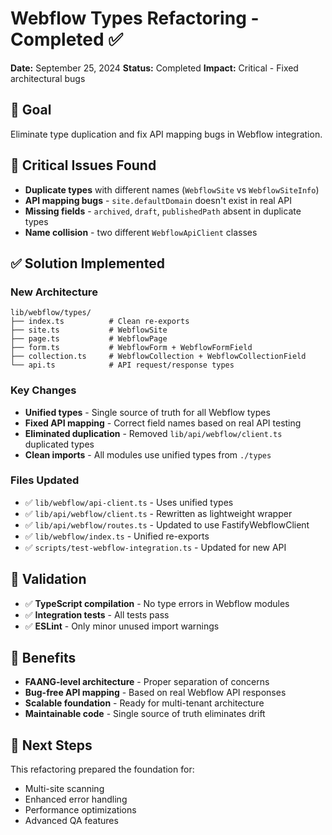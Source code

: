 # Webflow Types Refactoring - Completed ✅

**Date:** September 25, 2024
**Status:** Completed
**Impact:** Critical - Fixed architectural bugs

## 🎯 Goal
Eliminate type duplication and fix API mapping bugs in Webflow integration.

## 🚨 Critical Issues Found
- **Duplicate types** with different names (`WebflowSite` vs `WebflowSiteInfo`)
- **API mapping bugs** - `site.defaultDomain` doesn't exist in real API
- **Missing fields** - `archived`, `draft`, `publishedPath` absent in duplicate types
- **Name collision** - two different `WebflowApiClient` classes

## ✅ Solution Implemented

### New Architecture
```
lib/webflow/types/
├── index.ts          # Clean re-exports
├── site.ts           # WebflowSite
├── page.ts           # WebflowPage
├── form.ts           # WebflowForm + WebflowFormField
├── collection.ts     # WebflowCollection + WebflowCollectionField
└── api.ts            # API request/response types
```

### Key Changes
- **Unified types** - Single source of truth for all Webflow types
- **Fixed API mapping** - Correct field names based on real API testing
- **Eliminated duplication** - Removed `lib/api/webflow/client.ts` duplicated types
- **Clean imports** - All modules use unified types from `./types`

### Files Updated
- ✅ `lib/webflow/api-client.ts` - Uses unified types
- ✅ `lib/api/webflow/client.ts` - Rewritten as lightweight wrapper
- ✅ `lib/api/webflow/routes.ts` - Updated to use FastifyWebflowClient
- ✅ `lib/webflow/index.ts` - Unified re-exports
- ✅ `scripts/test-webflow-integration.ts` - Updated for new API

## 🧪 Validation
- ✅ **TypeScript compilation** - No type errors in Webflow modules
- ✅ **Integration tests** - All tests pass
- ✅ **ESLint** - Only minor unused import warnings

## 🚀 Benefits
- **FAANG-level architecture** - Proper separation of concerns
- **Bug-free API mapping** - Based on real Webflow API responses
- **Scalable foundation** - Ready for multi-tenant architecture
- **Maintainable code** - Single source of truth eliminates drift

## 📝 Next Steps
This refactoring prepared the foundation for:
- Multi-site scanning
- Enhanced error handling
- Performance optimizations
- Advanced QA features